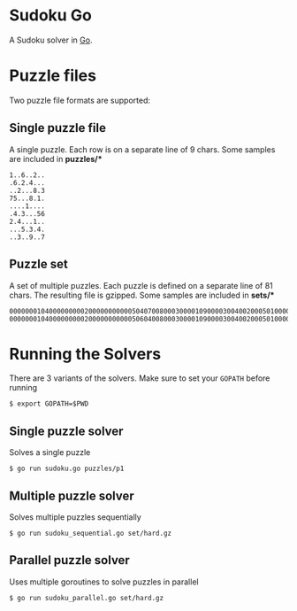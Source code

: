 # Sudoku Go

A Sudoku solver in [Go](http://golang.org/).

# Puzzle files

Two puzzle file formats are supported:

## Single puzzle file

A single puzzle. Each row is on a separate line of 9 chars. Some samples are included in __puzzles/*__

    1..6..2..
    .6.2.4...
    ..2...8.3
    75...8.1.
    ....1....
    .4.3...56
    2.4...1..
    ...5.3.4.
    ..3..9..7

## Puzzle set

A set of multiple puzzles. Each puzzle is defined on a separate line of 81 chars. The resulting file is gzipped. Some samples are included in __sets/*__

    000000010400000000020000000000050407008000300001090000300400200050100000000806000
    000000010400000000020000000000050604008000300001090000300400200050100000000807000

# Running the Solvers

There are 3 variants of the solvers. Make sure to set your `GOPATH` before running

    $ export GOPATH=$PWD

## Single puzzle solver

Solves a single puzzle

    $ go run sudoku.go puzzles/p1

## Multiple puzzle solver

Solves multiple puzzles sequentially

	$ go run sudoku_sequential.go set/hard.gz

## Parallel puzzle solver

Uses multiple goroutines to solve puzzles in parallel

	$ go run sudoku_parallel.go set/hard.gz